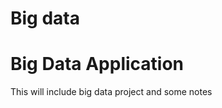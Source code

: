 # Big data 


<!DOCTYPE HTML PUBLIC "-//W3C//DTD HTML 4.0 Transitional//EN">
<html>
<head>
<link rel="stylesheet" type="text/css" href="style.css"/>
</head>
<body>
<h1>Big Data Application </h1>

This will include big data project and some notes 

</body>
</html>

